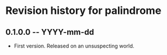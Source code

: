 # Revision history for palindrome

## 0.1.0.0 -- YYYY-mm-dd

* First version. Released on an unsuspecting world.
